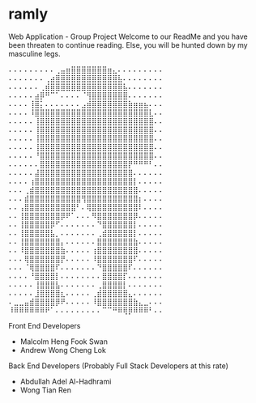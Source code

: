 # ramly
Web Application - Group Project
Welcome to our ReadMe and you have been threaten to continue reading. Else, you will be hunted down by my masculine legs.

⠄⠄⠄⠄⠄⠄⠄⠄⠄⢀⣤⣶⣿⣿⣿⣿⣿⣿⣿⣶⣄⠄⠄⠄⠄⠄⠄⠄⠄⠄
⠄⠄⠄⠄⠄⠄⠄⢀⣴⣿⣿⣿⣿⣿⣿⣿⣿⣿⣿⣿⣿⣧⠄⠄⠄⠄⠄⠄⠄⠄
⠄⠄⠄⠄⠄⠄⢀⣾⣿⣿⣿⣿⣿⣿⣿⣿⣿⣿⣿⣿⣿⣿⣧⠄⠄⠄⠄⠄⠄⠄
⠄⠄⠄⠄⠄⣴⡿⠛⠉⠁⠄⠄⠄⠄⠈⢻⣿⣿⣿⣿⣿⣿⣿⠄⠄⠄⠄⠄⠄⠄
⠄⠄⠄⠄⢸⣿⡅⠄⠄⠄⠄⠄⠄⠄⣠⣾⣿⣿⣿⣿⣿⣿⣿⣷⣶⣶⣦⠄⠄⠄
⠄⠄⠄⠄⠸⣿⣿⣿⣿⣿⣿⣿⣿⣿⣿⣿⣿⣿⣿⣿⣿⣿⣿⣿⣿⣿⣿⣇⠄⠄
⠄⠄⠄⠄⠄⢸⣿⣿⣿⣿⣿⣿⣿⣿⣿⣿⣿⣿⣿⣿⣿⣿⣿⣿⣿⣿⣿⣿⠄⠄
⠄⠄⠄⠄⠄⢸⣿⣿⣿⣿⣿⣿⣿⣿⣿⣿⣿⣿⣿⣿⣿⣿⣿⣿⣿⣿⣿⣿⠄⠄
⠄⠄⠄⠄⠄⢸⣿⣿⣿⣿⣿⣿⣿⣿⣿⣿⣿⣿⣿⣿⣿⣿⣿⣿⣿⣿⣿⣿⠄⠄
⠄⠄⠄⠄⠄⢸⣿⣿⣿⣿⣿⣿⣿⣿⣿⣿⣿⣿⣿⣿⣿⣿⣿⣿⣿⣿⣿⣿⠄⠄
⠄⠄⠄⠄⠄⠘⣿⣿⣿⣿⣿⣿⣿⣿⣿⣿⣿⣿⣿⣿⣿⣿⣿⣿⣿⣿⣿⣿⠄⠄
⠄⠄⠄⠄⠄⠄⣿⣿⣿⣿⣿⣿⣿⣿⣿⣿⣿⣿⣿⣿⣿⣿⣿⡟⠛⠛⠛⠃⠄⠄
⠄⠄⠄⠄⠄⣼⣿⣿⣿⣿⣿⣿⣿⣿⣿⣿⣿⣿⣿⣿⣿⣿⣿⣿⠄⠄⠄⠄⠄⠄
⠄⠄⠄⠄⢰⣿⣿⣿⣿⣿⣿⣿⣿⣿⣿⣿⣿⣿⣿⣿⣿⣿⣿⣿⡇⠄⠄⠄⠄⠄
⠄⠄⠄⢀⣾⣿⣿⣿⣿⣿⣿⣿⣿⣿⣿⣿⣿⣿⣿⣿⣿⣿⣿⣿⣿⠄⠄⠄⠄⠄
⠄⠄⠄⣾⣿⣿⣿⣿⣿⣿⣿⣿⣿⣿⢻⣿⣿⣿⣿⣿⣿⣿⣿⣿⣿⡆⠄⠄⠄⠄
⠄⠄⢠⣿⣿⣿⣿⣿⣿⣿⣿⣿⣿⠃⠄⢿⣿⣿⣿⣿⣿⣿⣿⣿⣿⠇⠄⠄⠄⠄
⠄⠄⢸⣿⣿⣿⣿⣿⣿⣿⡿⠟⠁⠄⠄⠄⠻⣿⣿⣿⣿⣿⣿⣿⡿⠄⠄⠄⠄⠄
⠄⠄⢸⣿⣿⣿⣿⣿⡿⠋⠄⠄⠄⠄⠄⠄⠄⠙⣿⣿⣿⣿⣿⣿⡇⠄⠄⠄⠄⠄
⠄⠄⢸⣿⣿⣿⣿⣿⣧⡀⠄⠄⠄⠄⠄⠄⠄⢀⣾⣿⣿⣿⣿⣿⡇⠄⠄⠄⠄⠄
⠄⠄⢸⣿⣿⣿⣿⣿⣿⣿⡄⠄⠄⠄⠄⠄⠄⣿⣿⣿⣿⣿⣿⣿⣷⠄⠄⠄⠄⠄
⠄⠄⠸⣿⣿⣿⣿⣿⣿⣿⣷⠄⠄⠄⠄⠄⢰⣿⣿⣿⣿⣿⣿⣿⣿⠄⠄⠄⠄⠄
⠄⠄⠄⢿⣿⣿⣿⣿⣿⣿⡟⠄⠄⠄⠄⠄⠸⣿⣿⣿⣿⣿⣿⣿⠏⠄⠄⠄⠄⠄
⠄⠄⠄⠈⢿⣿⣿⣿⣿⠏⠄⠄⠄⠄⠄⠄⠄⠙⣿⣿⣿⣿⣿⠏⠄⠄⠄⠄⠄⠄
⠄⠄⠄⠄⠘⣿⣿⣿⣿⡇⠄⠄⠄⠄⠄⠄⠄⠄⣿⣿⣿⣿⡏⠄⠄⠄⠄⠄⠄⠄
⠄⠄⠄⠄⠄⢸⣿⣿⣿⣧⠄⠄⠄⠄⠄⠄⠄⢀⣿⣿⣿⣿⡇⠄⠄⠄⠄⠄⠄⠄
⠄⠄⠄⠄⠄⣸⣿⣿⣿⣿⣆⠄⠄⠄⠄⠄⢀⣾⣿⣿⣿⣿⣿⣄⠄⠄⠄⠄⠄⠄
⠄⣀⣀⣤⣾⣿⣿⣿⣿⡿⠟⠄⠄⠄⠄⠄⠸⣿⣿⣿⣿⣿⣿⣿⣷⣄⣀⠄⠄⠄
⠸⠿⠿⠿⠿⠿⠿⠟⠁⠄⠄⠄⠄⠄⠄⠄⠄⠄⠉⠉⠛⠿⢿⡿⠿⠿⠿⠃⠄⠄

Front End Developers
- Malcolm Heng Fook Swan
- Andrew Wong Cheng Lok

Back End Developers (Probably Full Stack Developers at this rate)
- Abdullah Adel Al-Hadhrami
- Wong Tian Ren

